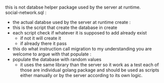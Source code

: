this is not databse helper package used by the server at runtime.  
social-network.sql :
- the actual databse used by the server at runtime
create :
- this is the script that create the database in create
- each script check if whatever it is supposed to add already exist
  - if not it will create it
  - if already there it pass
- this do what instruction call migration to my understanding you are welcome to argue with that
populate :
- populate the database with random values
  - it uses the same library than the server so it work as a test 
each of those are individual golang package and should be used as scripts either manually or by the server according to its own logic.

